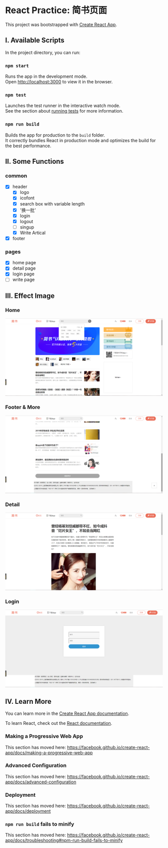 # React Practice: 简书页面

This project was bootstrapped with [Create React App](https://github.com/facebook/create-react-app).

## Ⅰ. Available Scripts

In the project directory, you can run:

### `npm start`

Runs the app in the development mode.<br>
Open [http://localhost:3000](http://localhost:3000) to view it in the browser.


### `npm test`

Launches the test runner in the interactive watch mode.<br>
See the section about [running tests](https://facebook.github.io/create-react-app/docs/running-tests) for more information.

### `npm run build`

Builds the app for production to the `build` folder.<br>
It correctly bundles React in production mode and optimizes the build for the best performance.



## Ⅱ. Some Functions

### common
- [x] header
    - [x] logo
    - [x] icofont
    - [x] search box with variable length
    - [x] '换一批'
    - [x] login
    - [x] logout
    - [ ] singup
    - [x] Write Artical
- [x] footer
### pages
- [x] home page
- [x] detail page
- [x] login page
- [ ] write page

## Ⅲ. Effect Image

### Home

![homepage](./img/home.png)

### Footer & More

![footerpage](./img/footer.png)

### Detail

![detailpage](./img/detail.png)

### Login

![loginpage](./img/login.png)

## Ⅳ. Learn More

You can learn more in the [Create React App documentation](https://facebook.github.io/create-react-app/docs/getting-started).

To learn React, check out the [React documentation](https://reactjs.org/).

### Making a Progressive Web App

This section has moved here: https://facebook.github.io/create-react-app/docs/making-a-progressive-web-app

### Advanced Configuration

This section has moved here: https://facebook.github.io/create-react-app/docs/advanced-configuration

### Deployment

This section has moved here: https://facebook.github.io/create-react-app/docs/deployment

### `npm run build` fails to minify

This section has moved here: https://facebook.github.io/create-react-app/docs/troubleshooting#npm-run-build-fails-to-minify